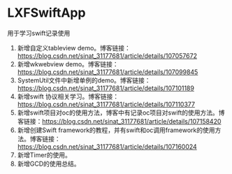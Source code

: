 # LXFSwiftApp
用于学习swift记录使用

1. 新增自定义tableview demo。博客链接：https://blog.csdn.net/sinat_31177681/article/details/107057672
2. 新增wkwebview demo。博客链接：https://blog.csdn.net/sinat_31177681/article/details/107099845
3. SystemUtil文件中新增单例的demo。博客链接：https://blog.csdn.net/sinat_31177681/article/details/107101189
4. 新增swift 协议相关学习。博客链接：https://blog.csdn.net/sinat_31177681/article/details/107110377
5. 新增swift项目对oc的使用方法，博客中有记录oc项目对swift的使用方法。博客链接：https://blog.csdn.net/sinat_31177681/article/details/107158420
6. 新增创建Swift framework的教程，并有swift和oc调用framework的使用方法。博客链接：https://blog.csdn.net/sinat_31177681/article/details/107160024
7. 新增Timer的使用。
8. 新增GCD的使用总结。